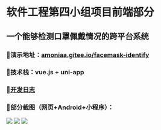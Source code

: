 # 软件工程第四小组项目前端部分
## 一个能够检测口罩佩戴情况的跨平台系统 
### 🍭演示地址：[amoniaa.gitee.io/facemask-identify](http://amoniaa.gitee.io/facemask-identify/#/)
### 🍭技术栈：vue.js + uni-app

### 🍭[开发日志](https://github.com/Amoniaa/Group4-front-end/blob/main/logs.md)

### 🍭部分截图（网页+Android+小程序）：
![](https://img-blog.csdnimg.cn/2020121121595256.jpg)
![](https://img-blog.csdnimg.cn/2020121121595246.JPG)
![](https://img-blog.csdnimg.cn/2020121121595287.JPG)

